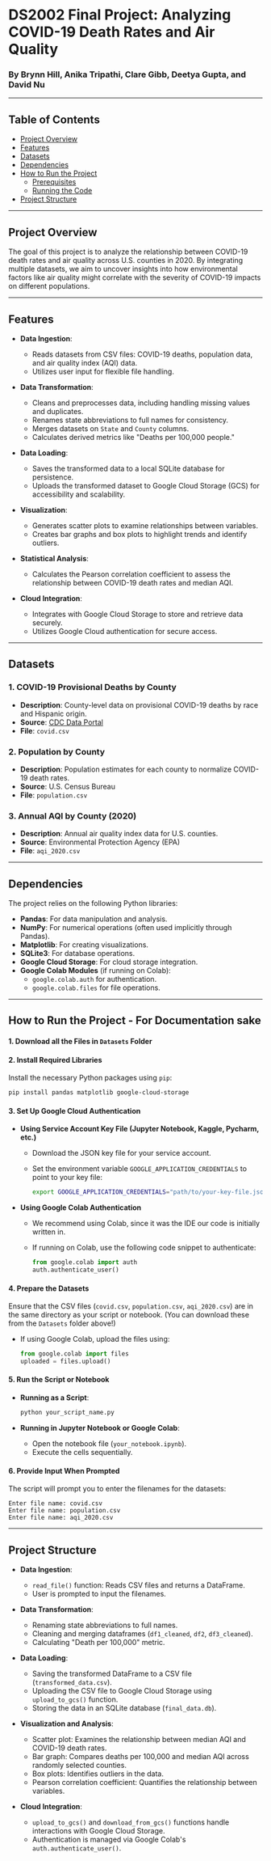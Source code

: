 # DS2002 Final Project: Analyzing COVID-19 Death Rates and Air Quality

### By Brynn Hill, Anika Tripathi, Clare Gibb, Deetya Gupta, and David Nu

---

## Table of Contents

- [Project Overview](#project-overview)
- [Features](#features)
- [Datasets](#datasets)
- [Dependencies](#dependencies)
- [How to Run the Project](#how-to-run-the-project)
  - [Prerequisites](#prerequisites)
  - [Running the Code](#running-the-code)
- [Project Structure](#project-structure)

---

## Project Overview

The goal of this project is to analyze the relationship between COVID-19 death rates and air quality across U.S. counties in 2020. By integrating multiple datasets, we aim to uncover insights into how environmental factors like air quality might correlate with the severity of COVID-19 impacts on different populations.

---

## Features

- **Data Ingestion**:
  - Reads datasets from CSV files: COVID-19 deaths, population data, and air quality index (AQI) data.
  - Utilizes user input for flexible file handling.

- **Data Transformation**:
  - Cleans and preprocesses data, including handling missing values and duplicates.
  - Renames state abbreviations to full names for consistency.
  - Merges datasets on `State` and `County` columns.
  - Calculates derived metrics like "Deaths per 100,000 people."

- **Data Loading**:
  - Saves the transformed data to a local SQLite database for persistence.
  - Uploads the transformed dataset to Google Cloud Storage (GCS) for accessibility and scalability.

- **Visualization**:
  - Generates scatter plots to examine relationships between variables.
  - Creates bar graphs and box plots to highlight trends and identify outliers.

- **Statistical Analysis**:
  - Calculates the Pearson correlation coefficient to assess the relationship between COVID-19 death rates and median AQI.

- **Cloud Integration**:
  - Integrates with Google Cloud Storage to store and retrieve data securely.
  - Utilizes Google Cloud authentication for secure access.

---

## Datasets

### 1. COVID-19 Provisional Deaths by County

- **Description**: County-level data on provisional COVID-19 deaths by race and Hispanic origin.
- **Source**: [CDC Data Portal](https://data.cdc.gov/NCHS/Provisional-COVID-19-Deaths-by-County-and-Race-and/k8wy-p9cg/data)
- **File**: `covid.csv`

### 2. Population by County

- **Description**: Population estimates for each county to normalize COVID-19 death rates.
- **Source**: U.S. Census Bureau
- **File**: `population.csv`

### 3. Annual AQI by County (2020)

- **Description**: Annual air quality index data for U.S. counties.
- **Source**: Environmental Protection Agency (EPA)
- **File**: `aqi_2020.csv`

---

## Dependencies

The project relies on the following Python libraries:

- **Pandas**: For data manipulation and analysis.
- **NumPy**: For numerical operations (often used implicitly through Pandas).
- **Matplotlib**: For creating visualizations.
- **SQLite3**: For database operations.
- **Google Cloud Storage**: For cloud storage integration.
- **Google Colab Modules** (if running on Colab):
  - `google.colab.auth` for authentication.
  - `google.colab.files` for file operations.

---

## How to Run the Project - For Documentation sake

#### 1. Download all the Files in `Datasets` Folder

#### 2. Install Required Libraries

Install the necessary Python packages using `pip`:

```bash
pip install pandas matplotlib google-cloud-storage
```

#### 3. Set Up Google Cloud Authentication

- **Using Service Account Key File (Jupyter Notebook, Kaggle, Pycharm, etc.)**

  - Download the JSON key file for your service account.
  - Set the environment variable `GOOGLE_APPLICATION_CREDENTIALS` to point to your key file:

    ```bash
    export GOOGLE_APPLICATION_CREDENTIALS="path/to/your-key-file.json"
    ```

- **Using Google Colab Authentication**
  - We recommend using Colab, since it was the IDE our code is initially written in.
  - If running on Colab, use the following code snippet to authenticate:

    ```python
    from google.colab import auth
    auth.authenticate_user()
    ```

#### 4. Prepare the Datasets

Ensure that the CSV files (`covid.csv`, `population.csv`, `aqi_2020.csv`) are in the same directory as your script or notebook.
(You can download these from the `Datasets` folder above!)

- If using Google Colab, upload the files using:

  ```python
  from google.colab import files
  uploaded = files.upload()
  ```

#### 5. Run the Script or Notebook

- **Running as a Script**:

  ```bash
  python your_script_name.py
  ```

- **Running in Jupyter Notebook or Google Colab**:

  - Open the notebook file (`your_notebook.ipynb`).
  - Execute the cells sequentially.

#### 6. Provide Input When Prompted

The script will prompt you to enter the filenames for the datasets:

```plaintext
Enter file name: covid.csv
Enter file name: population.csv
Enter file name: aqi_2020.csv
```

---

## Project Structure

- **Data Ingestion**:
  - `read_file()` function: Reads CSV files and returns a DataFrame.
  - User is prompted to input the filenames.

- **Data Transformation**:
  - Renaming state abbreviations to full names.
  - Cleaning and merging dataframes (`df1_cleaned`, `df2`, `df3_cleaned`).
  - Calculating "Death per 100,000" metric.

- **Data Loading**:
  - Saving the transformed DataFrame to a CSV file (`transformed_data.csv`).
  - Uploading the CSV file to Google Cloud Storage using `upload_to_gcs()` function.
  - Storing the data in an SQLite database (`final_data.db`).

- **Visualization and Analysis**:
  - Scatter plot: Examines the relationship between median AQI and COVID-19 death rates.
  - Bar graph: Compares deaths per 100,000 and median AQI across randomly selected counties.
  - Box plots: Identifies outliers in the data.
  - Pearson correlation coefficient: Quantifies the relationship between variables.

- **Cloud Integration**:
  - `upload_to_gcs()` and `download_from_gcs()` functions handle interactions with Google Cloud Storage.
  - Authentication is managed via Google Colab's `auth.authenticate_user()`.
